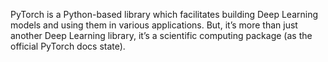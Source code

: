 PyTorch is a Python-based library which facilitates building Deep Learning models and using them in various applications. But, it’s more than just another Deep Learning library, it’s a scientific computing package (as the official PyTorch docs state).
